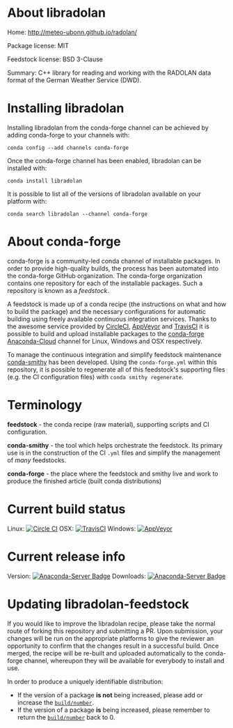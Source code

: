 About libradolan
================

Home: http://meteo-ubonn.github.io/radolan/

Package license: MIT

Feedstock license: BSD 3-Clause

Summary: C++ library for reading and working with the RADOLAN data format of the German Weather Service (DWD).



Installing libradolan
=====================

Installing libradolan from the conda-forge channel can be achieved by adding conda-forge to your channels with:

```
conda config --add channels conda-forge
```

Once the conda-forge channel has been enabled, libradolan can be installed with:

```
conda install libradolan
```

It is possible to list all of the versions of libradolan available on your platform with:

```
conda search libradolan --channel conda-forge
```


About conda-forge
=================

conda-forge is a community-led conda channel of installable packages.
In order to provide high-quality builds, the process has been automated into the
conda-forge GitHub organization. The conda-forge organization contains one repository
for each of the installable packages. Such a repository is known as a *feedstock*.

A feedstock is made up of a conda recipe (the instructions on what and how to build
the package) and the necessary configurations for automatic building using freely
available continuous integration services. Thanks to the awesome service provided by
[CircleCI](https://circleci.com/), [AppVeyor](http://www.appveyor.com/)
and [TravisCI](https://travis-ci.org/) it is possible to build and upload installable
packages to the [conda-forge](https://anaconda.org/conda-forge)
[Anaconda-Cloud](http://docs.anaconda.org/) channel for Linux, Windows and OSX respectively.

To manage the continuous integration and simplify feedstock maintenance
[conda-smithy](http://github.com/conda-forge/conda-smithy) has been developed.
Using the ``conda-forge.yml`` within this repository, it is possible to regenerate all of
this feedstock's supporting files (e.g. the CI configuration files) with ``conda smithy regenerate``.


Terminology
===========

**feedstock** - the conda recipe (raw material), supporting scripts and CI configuration.

**conda-smithy** - the tool which helps orchestrate the feedstock.
                   Its primary use is in the construction of the CI ``.yml`` files
                   and simplify the management of *many* feedstocks.

**conda-forge** - the place where the feedstock and smithy live and work to
                  produce the finished article (built conda distributions)

Current build status
====================

Linux: [![Circle CI](https://circleci.com/gh/conda-forge/libradolan-feedstock.svg?style=svg)](https://circleci.com/gh/conda-forge/libradolan-feedstock)
OSX: [![TravisCI](https://travis-ci.org/conda-forge/libradolan-feedstock.svg?branch=master)](https://travis-ci.org/conda-forge/libradolan-feedstock)
Windows: [![AppVeyor](https://ci.appveyor.com/api/projects/status/github/conda-forge/libradolan-feedstock?svg=True)](https://ci.appveyor.com/project/conda-forge/libradolan-feedstock/branch/master)

Current release info
====================
Version: [![Anaconda-Server Badge](https://anaconda.org/conda-forge/libradolan/badges/version.svg)](https://anaconda.org/conda-forge/libradolan)
Downloads: [![Anaconda-Server Badge](https://anaconda.org/conda-forge/libradolan/badges/downloads.svg)](https://anaconda.org/conda-forge/libradolan)


Updating libradolan-feedstock
=============================

If you would like to improve the libradolan recipe, please take the normal
route of forking this repository and submitting a PR. Upon submission, your changes will
be run on the appropriate platforms to give the reviewer an opportunity to confirm that the
changes result in a successful build. Once merged, the recipe will be re-built and uploaded
automatically to the conda-forge channel, whereupon they will be available for everybody to
install and use.

In order to produce a uniquely identifiable distribution:
 * If the version of a package **is not** being increased, please add or increase
   the [``build/number``](http://conda.pydata.org/docs/building/meta-yaml.html#build-number-and-string).
 * If the version of a package **is** being increased, please remember to return
   the [``build/number``](http://conda.pydata.org/docs/building/meta-yaml.html#build-number-and-string)
   back to 0.
